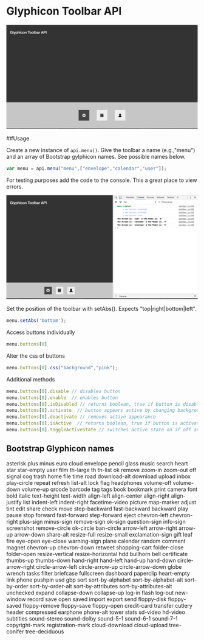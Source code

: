 # Glyphicon Toolbar API

![Alt text](/assets/images/example2.png?raw=true "Preview")

##Usage

Create a new instance of `api.menu()`. Give the toolbar a name (e.g.,"menu") and an array of Bootstrap gylphicon names. See possible names below.

```javascript
var menu = api.menu("menu",["envelope","calendar","user"]);
```

For testing purposes add the code to the console. This a great place to view errors.

![Alt text](/assets/images/example1.png?raw=true "Preview")

Set the position of the toolbar with setAbs(). Expects "top|right|bottom|left".

```javascript
menu.setAbs('bottom');
```

Access buttons individually

```javascript
menu.buttons[0]
```

Alter the css of buttons

```javascript
menu.buttons[0].css("background","pink");
```

Additional methods
```javascript
menu.buttons[0].disable // disables button
menu.buttons[0].enable  // enables button
menu.buttons[0].isDisabled // returns boolean, true if button is disabled
menu.buttons[0].activate  // button appears active by changing background color
menu.buttons[0].deactivate // removes active appearance
menu.buttons[0].isActive  // returns boolean, true if button is activated
menu.buttons[0].toggleActiveState // switches active state on if off and off if on
```

## Bootstrap Glyphicon names

asterisk
plus
minus
euro
cloud
envelope
pencil
glass
music
search
heart
star
star-empty
user
film
th-large
th
th-list
ok
remove
zoom-in
zoom-out
off
signal
cog
trash
home
file
time
road
download-alt
download
upload
inbox
play-circle
repeat
refresh
list-alt
lock
flag
headphones
volume-off
volume-down
volume-up
qrcode
barcode
tag
tags
book
bookmark
print
camera
font
bold
italic
text-height
text-width
align-left
align-center
align-right
align-justify
list
indent-left
indent-right
facetime-video
picture
map-marker
adjust
tint
edit
share
check
move
step-backward
fast-backward
backward
play
pause
stop
forward
fast-forward
step-forward
eject
chevron-left
chevron-right
plus-sign
minus-sign
remove-sign
ok-sign
question-sign
info-sign
screenshot
remove-circle
ok-circle
ban-circle
arrow-left
arrow-right
arrow-up
arrow-down
share-alt
resize-full
resize-small
exclamation-sign
gift
leaf
fire
eye-open
eye-close
warning-sign
plane
calendar
random
comment
magnet
chevron-up
chevron-down
retweet
shopping-cart
folder-close
folder-open
resize-vertical
resize-horizontal
hdd
bullhorn
bell
certificate
thumbs-up
thumbs-down
hand-right
hand-left
hand-up
hand-down
circle-arrow-right
circle-arrow-left
circle-arrow-up
circle-arrow-down
globe
wrench
tasks
filter
briefcase
fullscreen
dashboard
paperclip
heart-empty
link
phone
pushpin
usd
gbp
sort
sort-by-alphabet
sort-by-alphabet-alt
sort-by-order
sort-by-order-alt
sort-by-attributes
sort-by-attributes-alt
unchecked
expand
collapse-down
collapse-up
log-in
flash
log-out
new-window
record
save
open
saved
import
export
send
floppy-disk
floppy-saved
floppy-remove
floppy-save
floppy-open
credit-card
transfer
cutlery
header
compressed
earphone
phone-alt
tower
stats
sd-video
hd-video
subtitles
sound-stereo
sound-dolby
sound-5-1
sound-6-1
sound-7-1
copyright-mark
registration-mark
cloud-download
cloud-upload
tree-conifer
tree-deciduous

